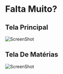 # Falta Muito?

## Tela Principal
![ScreenShot](https://uploaddeimagens.com.br/images/000/599/313/full/tela_pricipal.JPG?1460147819)

## Tela De Matérias
![ScreenShot](https://uploaddeimagens.com.br/images/000/599/318/full/tela_de_materias.JPG?1460147946)
